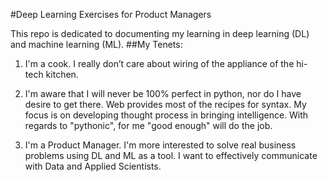 #Deep Learning Exercises for Product Managers 

This repo is dedicated to documenting my learning in deep learning (DL) and machine learning (ML).
##My Tenets:

1. I'm a cook. I really don’t care about wiring of the appliance of the hi-tech kitchen.

2. I'm aware that I will never be 100% perfect in python, nor do I have desire to get there. Web provides most of the recipes for syntax. My focus is on developing thought process in bringing intelligence. With regards to "pythonic", for me "good enough" will do the job.

3. I'm a Product Manager. I'm more interested to solve real business problems using DL and ML as a tool. I want to effectively communicate with Data and Applied Scientists. 